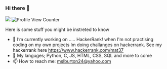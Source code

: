 ### Hi there 👋

<a href="https://donate.redcross.org.uk/appeal/ukraine-crisis-appeal" alt="I support Ukraine's independence"><img src="https://img.shields.io/badge/I%20support-Ukraine's%20independence-yellow?labelColor=005bbb&color=ffd500&style=flat"></a> ![Profile View Counter](https://komarev.com/ghpvc/?username=Matt-JL-Burton)

Here is some stuff you might be instreted to know

- 🔭 I’m currently working on ..... HackerRank!
    when I'm not practising coding on my own projects Im doing challanges on hackerrank. See my hackerrank here https://www.hackerrank.com/mat37
- 🌱 My languges; Python, C, JS, HTML, CSS, SQL and more to come
- 📫 How to reach me: mslburton24@yahoo.com 
